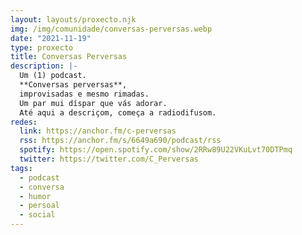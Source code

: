 ```yaml
---
layout: layouts/proxecto.njk
img: /img/comunidade/conversas-perversas.webp
date: "2021-11-19"
type: proxecto
title: Conversas Perversas
description: |-
  Um (1) podcast.
  **Conversas perversas**,
  improvisadas e mesmo rimadas.
  Um par mui díspar que vás adorar.
  Até aqui a descriçom, começa a radiodifusom.
redes:
  link: https://anchor.fm/c-perversas
  rss: https://anchor.fm/s/6649a690/podcast/rss
  spotify: https://open.spotify.com/show/2RRw89U22VKuLvt70DTPmq
  twitter: https://twitter.com/C_Perversas
tags:
  - podcast
  - conversa
  - humor
  - persoal
  - social
---
```

